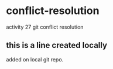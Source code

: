 # conflict-resolution
activity 27 git conflict resolution

## this is a line created locally
added on local git repo.
